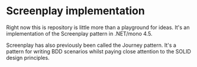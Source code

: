 # Screenplay implementation
Right now this is repository is little more than a playground for ideas.
It's an implementation of the Screenplay pattern in .NET/mono 4.5.

Screenplay has also previously been called the Journey pattern.
It's a pattern for writing BDD scenarios whilst paying close attention to the SOLID design principles.
